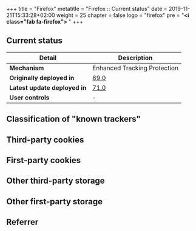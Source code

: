 +++
title = "Firefox"
metatitle = "Firefox :: Current status"
date = 2019-11-21T15:33:28+02:00
weight = 25
chapter = false
logo = "firefox"
pre = "<b><i class=\"fab fa-firefox\"></i> </b>"
+++
## Current status

| Detail                          | Description                                                  |
| ----------------------------- | ------------------------------------------------------------ |
| **Mechanism**                 | Enhanced Tracking Protection                                          |
| **Originally deployed in**    | [69.0](https://www.mozilla.org/en-US/firefox/69.0/releasenotes/)                                                     |
| **Latest update deployed in** | [71.0](https://www.mozilla.org/en-US/firefox/71.0/releasenotes/)                         |
| **User controls**             | - |

## Classification of "known trackers"

## Third-party cookies

## First-party cookies

## Other third-party storage

## Other first-party storage

## Referrer